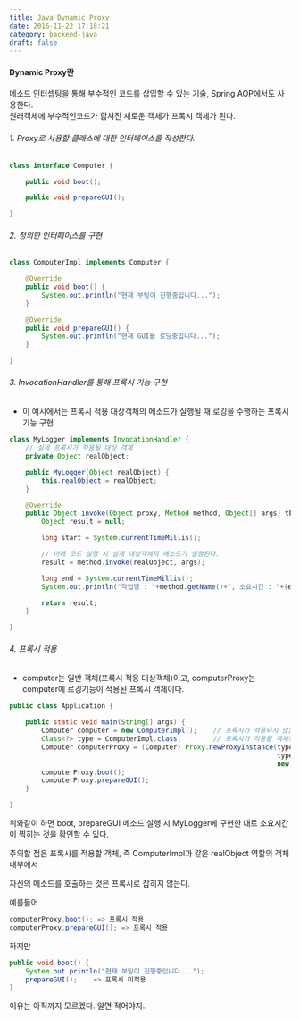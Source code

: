 ```yaml
---
title: Java Dynamic Proxy
date: 2016-11-22 17:18:21
category: backend-java
draft: false
---
```

#### Dynamic Proxy란
메소드 인터셉팅을 통해 부수적인 코드를 삽입할 수 있는 기술, Spring AOP에서도 사용한다.  
원래객체에 부수적인코드가 합쳐진 새로운 객체가 프록시 객체가 된다.  

###### 1. Proxy로 사용할 클래스에 대한 인터페이스를 작성한다.
```java
class interface Computer {

    public void boot();

    public void prepareGUI();

}
```

###### 2. 정의한 인터페이스를 구현
```java
class ComputerImpl implements Computer {

    @Override
    public void boot() {
        System.out.println("현재 부팅이 진행중입니다...");
    }

    @Override
    public void prepareGUI() {
        System.out.println("현재 GUI를 로딩중입니다...");
    }

}
```

###### 3. InvocationHandler를 통해 프록시 기능 구현
- 이 예시에서는 프록시 적용 대상객체의 메소드가 실행될 때 로깅을 수행하는 프록시 기능 구현

```java
class MyLogger implements InvocationHandler {
    // 실제 프록시가 적용될 대상 객체
    private Object realObject;

    public MyLogger(Object realObject) {
        this.realObject = realObject;
    }

    @Override
    public Object invoke(Object proxy, Method method, Object[] args) throws Throwable {
        Object result = null;

        long start = System.currentTimeMillis();

        // 아래 코드 실행 시 실제 대상객체의 메소드가 실행된다.
        result = method.invoke(realObject, args);

        long end = System.currentTimeMillis();
        System.out.println("작업명 : "+method.getName()+", 소요시간 : "+(end-start)+"ms");

        return result;
    }

}
```

###### 4. 프록시 적용
- computer는 일반 객체(프록시 적용 대상객체)이고, computerProxy는 computer에 로깅기능이 적용된 프록시 객체이다.

```java
public class Application {

    public static void main(String[] args) {
        Computer computer = new ComputerImpl();    // 프록시가 적용되지 않은 객체
        Class<?> type = ComputerImpl.class;        // 프록시가 적용될 객체의 타입
        Computer computerProxy = (Computer) Proxy.newProxyInstance(type.getClassLoader(),
                                                                   type.getInterfaces(),
                                                                   new MyLogger(new ComputerImpl()));
        computerProxy.boot();
        computerProxy.prepareGUI();
    }

}
```

위와같이 하면 boot, prepareGUI 메소드 실행 시 MyLogger에 구현한 대로 소요시간이 찍히는 것을 확인할 수 있다.

주의할 점은 프록시를 적용할 객체, 즉 ComputerImpl과 같은 realObject 역할의 객체 내부에서

자신의 메소드를 호출하는 것은 프록시로 잡히지 않는다.

예를들어

```java
computerProxy.boot(); => 프록시 적용  
computerProxy.prepareGUI(); => 프록시 적용
```

하지만

```java
public void boot() {
    System.out.println("현재 부팅이 진행중입니다...");
    prepareGUI();    => 프록시 미적용
}
```

이유는 아직까지 모르겠다. 알면 적어야지..
